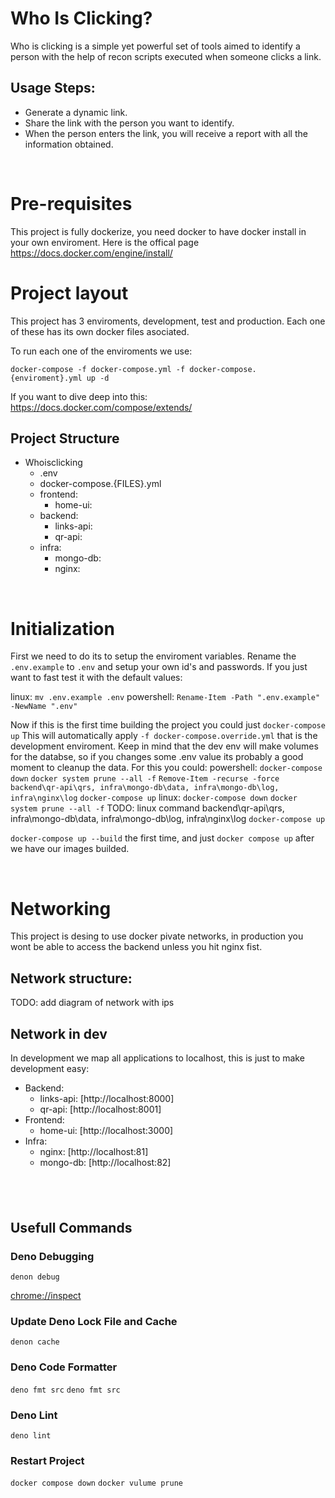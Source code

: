 # Who Is Clicking?
Who is clicking is a simple yet powerful set of tools aimed to identify a person with the help of recon scripts executed when someone clicks a link.

## Usage Steps: 
* Generate a dynamic link.
* Share the link with the person you want to identify.
* When the person enters the link, you will receive a report with all the information obtained.  

&nbsp;

# Pre-requisites 

This project is fully dockerize, you need docker to have docker install in your own enviroment.
Here is the offical page https://docs.docker.com/engine/install/

# Project layout
This project has 3 enviroments, development, test and production. Each one of these has its own docker files asociated.

To run each one of the enviroments we use:

`docker-compose -f docker-compose.yml -f docker-compose.{enviroment}.yml up -d`

If you want to dive deep into this: https://docs.docker.com/compose/extends/

## Project Structure
* Whoisclicking
    * .env
    * docker-compose.{FILES}.yml
    * frontend:
        * home-ui:
    * backend:
        * links-api:
        * qr-api:
    * infra:
        * mongo-db:
        * nginx:


&nbsp;

# Initialization

First we need to do its to setup the enviroment variables. Rename the `.env.example` to `.env` and setup your own id's and passwords.
If you just want to fast test it with the default values:

linux: `mv .env.example .env`
powershell: `Rename-Item -Path ".env.example" -NewName ".env"` 

Now if this is the first time building the project you could just
`docker-compose up`
This will automatically apply `-f docker-compose.override.yml` that is the development enviroment.
Keep in mind that the dev env will make volumes for the databse, so if you changes some .env value its probably a good moment to cleanup the data. For this you could:
powershell: 
    `docker-compose down`
    `docker system prune --all -f`
    `Remove-Item -recurse -force backend\qr-api\qrs, infra\mongo-db\data, infra\mongo-db\log, infra\nginx\log`
    `docker-compose up`
linux:
    `docker-compose down`
    `docker system prune --all -f`
    TODO: linux command backend\qr-api\qrs, infra\mongo-db\data, infra\mongo-db\log, infra\nginx\log
    `docker-compose up`

`docker-compose up --build` the first time, and just `docker compose up` after we have our images builded.

&nbsp;

# Networking
This project is desing to use docker pivate networks, in production you wont be able to access the backend unless you hit nginx fist.

## Network structure:

TODO: add diagram of network with ips

## Network in dev
In development we map all applications to localhost, this is just to make development easy:

* Backend: 
    * links-api: [http://localhost:8000]
    * qr-api: [http://localhost:8001]
* Frontend: 
    * home-ui: [http://localhost:3000]
* Infra:
    * nginx:  [http://localhost:81]
    * mongo-db: [http://localhost:82]

&nbsp;
---

## Usefull Commands

### Deno Debugging
`denon debug`

[chrome://inspect](chrome://inspect)

### Update Deno Lock File and Cache
`denon cache`

### Deno Code Formatter
`deno fmt src`
`deno fmt src`

### Deno Lint
`deno lint`

### Restart Project
`docker compose down`
`docker vulume prune`
